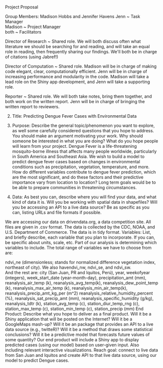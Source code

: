 Project Proposal

Group Members: Madison Hobbs and Jennifer Havens
Jenn ~ Task Manager                                                                            
Madison ~ Project Manager                                                                                  
both ~ Facilitators

Director of Research ~ Shared role. We will both discuss often what literature we should be searching for and reading, and will take an equal role in reading, then frequently sharing our findings. We'll both be in charge of citations (using Jabref!)

Director of Computation ~ Shared role. Madison will be in charge of making code elegant, clear, computationally efficient. Jenn will be in charge of increasing performance and modularity in the code. Madison will take a lead role on the Shiny app development, and Jenn will take a supporting role. 

Reporter ~ Shared role. We will both take notes, bring them together, and both work on the written report. Jenn will be in charge of bringing the written report to reviewers. 

2. Title: Predicting Dengue Fever Cases with Environmental Data
3. Purpose: Describe the general topic/phenomenon you want to explore, as well some carefully considered questions that you hope to address. You should make an argument motivating your work. Why should someone be interested in what you are doing? What do you hope people will learn from your project.
Dengue Fever is a life-threatening mosquito-borne illness that affects many people worldwide, particularly in South America and Southeast Asia. We wish to build a model to predict dengue fever cases based on changes in environmental conditions such as precipitation, vegetation, temperature, and more. How do different variables contribute to dengue fever prediction, which are the most significant, and do these factors and their predictive importance vary from location to location? Long term goals would be to be able to prepare communities in threatening circumstances. 

4. Data: As best you can, describe where you will find your data, and what kind of data it is. Will you be working with spatial data in shapefiles? Will you be accessing an API to a live data source? Be as specific as you can, listing URLs and file formats if possible.

We are accessing our data on drivendata.org, a data competition site. All files are given in .csv format. The data is collected by the CDC, NOAA, and U.S. Department of Commerce. The data is in tidy format.
Variables: List, and briefly describe, each variable that you plan to incorporate. If you can, be specific about units, scale, etc.
Part of our analysis is determining which variables to include. The total range of variables we have to choose from are:
	
ndvi_ne (dimensionless; stands for normalized difference vegetation index, northeast of city). We also havendvi_nw, ndvi_se, and ndvi_sw.	
And the rest are: city (San Juan, PR and Iquitos, Perú), year, weekofyear (integers), week_start_date (year-month-day), precipitation_amt (mm), reanalysis_air_temp (k), reanalysis_avg_temp(k), reanalysis_dew_point_temp (k), reanalysis_max_air_temp (k), reanalysis_min_air_temp(k), reanalysis_precip_amt_kg_per (m^2)	reanalysis_relative_humidity_percent (%), reanalysis_sat_precip_amt (mm), reanalysis_specific_humidity (g/kg), reanalysis_tdtr (k), station_avg_temp (c),	station_diur_temp_rng (c), station_max_temp (c), station_min_temp (c), station_precip (mm)
End Product: Describe what you hope to deliver as a final product. Will it be a Shiny application that will be posted on the Internet? Will it be a GoogleMaps mash-up? Will it be an package that provides an API to a live data source (e.g., twitteR)? Will it be a method that draws some statistical conclusions? Will it be a predictive model that forecasts future values of some quantity?
Our end product will include a Shiny app to display predicted cases (using our model) based on user-given input. Also including relevant interactive visualizations. 
Reach goal: connect to live data from San Juan and Iquitos and create API to that live data source, using our model to predict Dengue cases. 

